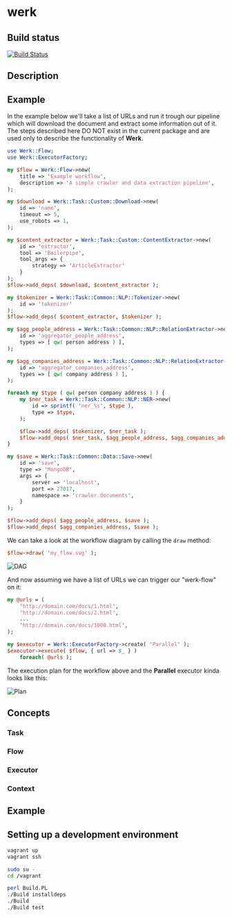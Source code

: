 # werk

## Build status

[![Build Status](https://travis-ci.org/marghidanu/werk.svg?branch=master)](https://travis-ci.org/marghidanu/werk)

## Description

## Example

In the example below we'll take a list of URLs and run it trough our pipeline which will download the document and extract some information out of it. The steps described here DO NOT exist in the current package and are used only to describe the functionality of **Werk**.

```perl
use Werk::Flow;
use Werk::ExecutorFactory;

my $flow = Werk::Flow->new(
	title => 'Example workflow',
	description => 'A simple crawler and data extraction pipeline',
);

my $download = Werk::Task::Custom::Download->new(
	id => 'name',
	timeout => 5,
	use_robots => 1,
);

my $content_extractor = Werk::Task::Custom::ContentExtractor->new(
	id => 'extractor',
	tool => 'Boilerpipe',
	tool_args => {
		strategy => 'ArticleExtractor'
	}
);
$flow->add_deps( $download, $content_extractor );

my $tokenizer = Werk::Task::Common::NLP::Tokenizer->new(
	id => 'tokenizer'
);
$flow->add_deps( $content_extractor, $tokenizer );

my $agg_people_address = Werk::Task::Common::NLP::RelationExtractor->new(
	id => 'aggregator_people_address',
	types => [ qw( person address ) ],
);

my $agg_companies_address = Werk::Task::Common::NLP::RelationExtractor->new(
	id => 'aggregator_companies_address',
	types => [ qw( company address ) ],
);

foreach my $type ( qw( person company address ) ) {
	my $ner_task = Werk::Task::Common::NLP::NER->new(
		id => sprintf( 'ner_%s', $type ),
		type => $type,
	);

	$flow->add_deps( $tokenizer, $ner_task );
	$flow->add_deps( $ner_task, $agg_people_address, $agg_companies_address );
}

my $save = Werk::Task::Common::Data::Save->new(
	id => 'save',
	type => 'MongoDB',
	args => {
		server => 'localhost',
		port => 27017,
		namespace => 'crawler.documents',
	}
);

$flow->add_deps( $agg_people_address, $save );
$flow->add_deps( $agg_companies_address, $save );
```

We can take a look at the workflow diagram by calling the `draw` method:

```perl
$flow->draw( 'my_flow.svg' );
```
![DAG](https://raw.githubusercontent.com/marghidanu/werk/master/share/images/documentation_dag.svg?sanitize=true)


And now assuming we have a list of URLs we can trigger our "werk-flow" on it:

```perl
my @urls = (
	'http://domain.com/docs/1.html',
	'http://domain.com/docs/2.html',
	...
	'http://domain.com/docs/1000.html',
);

my $executor = Werk::ExecutorFactory->create( 'Parallel' );
$executor->execute( $flow, { url => $_ } )
	foreach( @urls );
```

The execution plan for the workflow above and the **Parallel** executor kinda looks like this:

![Plan](https://raw.githubusercontent.com/marghidanu/werk/master/share/images/documentation_plan.svg?sanitize=true)

## Concepts

### Task

### Flow

### Executor

### Context

## Example

## Setting up a development environment

```bash
vagrant up
vagrant ssh

sudo su -
cd /vagrant

perl Build.PL
./Build installdeps
./Build
./Build test
```

